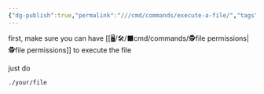 ```yaml
---
{"dg-publish":true,"permalink":"///cmd/commands/execute-a-file/","tags":["unix","cheat"]}
---
```



first, make sure you can have [[🖥/🛠/⬛cmd/commands/🕵file permissions\|🕵file permissions]] to execute the file

just do 

```bash
./your/file
```


